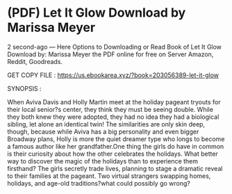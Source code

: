 # (PDF) Let It Glow Download by Marissa Meyer

2 second-ago — Here Options to Downloading or Read Book of Let It Glow Download by: Marissa Meyer the PDF online for free on Server Amazon, Reddit, Goodreads.

GET COPY FILE : https://us.ebookarea.xyz/?book=203056389-let-it-glow

SYNOPSIS :

When Aviva Davis and Holly Martin meet at the holiday pageant tryouts for their local senior?s center, they think they must be seeing double. While they both knew they were adopted, they had no idea they had a biological sibling, let alone an identical twin! The similarities are only skin deep, though, because while Aviva has a big personality and even bigger Broadway plans, Holly is more the quiet dreamer type who longs to become a famous author like her grandfather.One thing the girls do have in common is their curiosity about how the other celebrates the holidays. What better way to discover the magic of the holidays than to experience them firsthand? The girls secretly trade lives, planning to stage a dramatic reveal to their families at the pageant. Two virtual strangers swapping homes, holidays, and age-old traditions?what could possibly go wrong?

